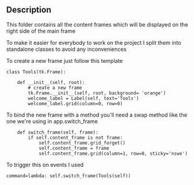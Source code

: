 ## Description
This folder contains all the content frames which will be displayed on the right side of the main frame

To make it easier for everybody to work on the project I split them into standalone classes to avoid any inconveniences

To create a new frame just follow this template

```python3
class Tools(tk.Frame):

    def __init__(self, root):
        # create a new frame
        tk.Frame.__init__(self, root, background= 'orange')
        welcome_label = Label(self, text='Tools')
        welcome_label.grid(column=0, row=0)
```

To bind the new frame with a method you'll need a swap method like the one we're using in app.switch_frame
```python3
    def switch_frame(self, frame):
        if self.content_frame is not frame:
            self.content_frame.grid_forget()
            self.content_frame = frame
            self.content_frame.grid(column=1, row=0, sticky='nswe')
```

To trigger this on events I used 
```python3
command=lambda: self.switch_frame(Tools(self))
```